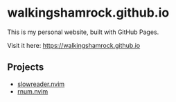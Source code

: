 # walkingshamrock.github.io

This is my personal website, built with GitHub Pages.

Visit it here: https://walkingshamrock.github.io

## Projects
- [slowreader.nvim](https://github.com/walkingshamrock/slowreader.nvim)
- [rnum.nvim](https://github.com/walkingshamrock/rnum.nvim)
